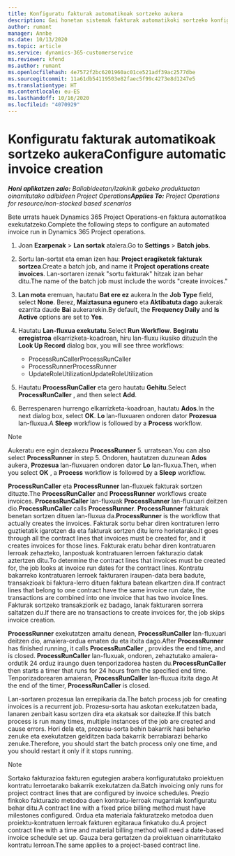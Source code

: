```yaml
---
title: Konfiguratu fakturak automatikoak sortzeko aukera
description: Gai honetan sistemak fakturak automatikoki sortzeko konfiguratzeko moduari buruzko informazioa ematen du.
author: rumant
manager: Annbe
ms.date: 10/13/2020
ms.topic: article
ms.service: dynamics-365-customerservice
ms.reviewer: kfend
ms.author: rumant
ms.openlocfilehash: 4e7572f2bc6201960ac01ce521adf39ac2577dbe
ms.sourcegitcommit: 11a61db54119503e82faec5f99c4273e8d1247e5
ms.translationtype: HT
ms.contentlocale: eu-ES
ms.lasthandoff: 10/16/2020
ms.locfileid: "4070929"
---
```

# <a name="configure-automatic-invoice-creation"></a><span data-ttu-id="ae99e-103">Konfiguratu fakturak automatikoak sortzeko aukera</span><span class="sxs-lookup"><span data-stu-id="ae99e-103">Configure automatic invoice creation</span></span>

<span data-ttu-id="ae99e-104">_**Honi aplikatzen zaio:** Baliabideetan/Izakinik gabeko produktuetan oinarritutako adibideen Project Operations_</span><span class="sxs-lookup"><span data-stu-id="ae99e-104">_**Applies To:** Project Operations for resource/non-stocked based scenarios_</span></span>


<span data-ttu-id="ae99e-105">Bete urrats hauek Dynamics 365 Project Operations-en faktura automatikoa exekutatzeko.</span><span class="sxs-lookup"><span data-stu-id="ae99e-105">Complete the following steps to configure an automated invoice run in Dynamics 365 Project operations.</span></span>

1. <span data-ttu-id="ae99e-106">Joan **Ezarpenak** > **Lan sortak** atalera.</span><span class="sxs-lookup"><span data-stu-id="ae99e-106">Go to **Settings** > **Batch jobs**.</span></span>
2. <span data-ttu-id="ae99e-107">Sortu lan-sortat eta eman izen hau: **Project eragiketek fakturak sortzea**.</span><span class="sxs-lookup"><span data-stu-id="ae99e-107">Create a batch job, and name it **Project operations create invoices**.</span></span> <span data-ttu-id="ae99e-108">Lan-sortaren izenak "sortu fakturak" hitzak izan behar ditu.</span><span class="sxs-lookup"><span data-stu-id="ae99e-108">The name of the batch job must include the words "create invoices."</span></span>
3. <span data-ttu-id="ae99e-109">**Lan mota** eremuan, hautatu **Bat ere ez** aukera.</span><span class="sxs-lookup"><span data-stu-id="ae99e-109">In the **Job Type** field, select **None**.</span></span> <span data-ttu-id="ae99e-110">Berez, **Maiztasuna egunero** eta **Aktibatuta dago** aukerak ezarrita daude **Bai** aukerarekin.</span><span class="sxs-lookup"><span data-stu-id="ae99e-110">By default, the **Frequency Daily** and **Is Active** options are set to **Yes**.</span></span>
4. <span data-ttu-id="ae99e-111">Hautatu **Lan-fluxua exekutatu**.</span><span class="sxs-lookup"><span data-stu-id="ae99e-111">Select **Run Workflow**.</span></span> <span data-ttu-id="ae99e-112">**Begiratu erregistroa** elkarrizketa-koadroan, hiru lan-fluxu ikusiko dituzu:</span><span class="sxs-lookup"><span data-stu-id="ae99e-112">In the **Look Up Record** dialog box, you will see three workflows:</span></span>

    - <span data-ttu-id="ae99e-113">ProcessRunCaller</span><span class="sxs-lookup"><span data-stu-id="ae99e-113">ProcessRunCaller</span></span>
    - <span data-ttu-id="ae99e-114">ProcessRunner</span><span class="sxs-lookup"><span data-stu-id="ae99e-114">ProcessRunner</span></span>
    - <span data-ttu-id="ae99e-115">UpdateRoleUtilization</span><span class="sxs-lookup"><span data-stu-id="ae99e-115">UpdateRoleUtilization</span></span>

5. <span data-ttu-id="ae99e-116">Hautatu **ProcessRunCaller** eta gero hautatu **Gehitu**.</span><span class="sxs-lookup"><span data-stu-id="ae99e-116">Select **ProcessRunCaller** , and then select **Add**.</span></span>
6. <span data-ttu-id="ae99e-117">Berrespenaren hurrengo elkarrizketa-koadroan, hautatu **Ados**.</span><span class="sxs-lookup"><span data-stu-id="ae99e-117">In the next dialog box, select **OK**.</span></span> <span data-ttu-id="ae99e-118">**Lo** lan-fluxuaren ondoren dator **Prozesua** lan-fluxua.</span><span class="sxs-lookup"><span data-stu-id="ae99e-118">A **Sleep** workflow is followed by a **Process** workflow.</span></span>

  > [!NOTE]
  > <span data-ttu-id="ae99e-119">Aukeratu ere egin dezakezu **ProcessRunner** 5. urratsean.</span><span class="sxs-lookup"><span data-stu-id="ae99e-119">You can also select **ProcessRunner** in step 5.</span></span> <span data-ttu-id="ae99e-120">Ondoren, hautatzen duzunean **Ados** aukera, **Prozesua** lan-fluxuaren ondoren dator **Lo** lan-fluxua.</span><span class="sxs-lookup"><span data-stu-id="ae99e-120">Then, when you select **OK** , a **Process** workflow is followed by a **Sleep** workflow.</span></span>

<span data-ttu-id="ae99e-121">**ProcessRunCaller** eta **ProcessRunner** lan-fluxuek fakturak sortzen dituzte.</span><span class="sxs-lookup"><span data-stu-id="ae99e-121">The **ProcessRunCaller** and **ProcessRunner** workflows create invoices.</span></span> <span data-ttu-id="ae99e-122">**ProcessRunCaller** lan-fluxuak **ProcessRunner** lan-fluxuari deitzen dio.</span><span class="sxs-lookup"><span data-stu-id="ae99e-122">**ProcessRunCaller** calls **ProcessRunner**.</span></span> <span data-ttu-id="ae99e-123">**ProcessRunner** fakturak benetan sortzen dituen lan-fluxua da.</span><span class="sxs-lookup"><span data-stu-id="ae99e-123">**ProcessRunner** is the workflow that actually creates the invoices.</span></span> <span data-ttu-id="ae99e-124">Fakturak sortu behar diren kontraturen lerro guztietatik igarotzen da eta fakturak sortzen ditu lerro horietarako.</span><span class="sxs-lookup"><span data-stu-id="ae99e-124">It goes through all the contract lines that invoices must be created for, and it creates invoices for those lines.</span></span> <span data-ttu-id="ae99e-125">Fakturak eratu behar diren kontratuaren lerroak zehazteko, lanpostuak kontratuaren lerroen fakturazio datak aztertzen ditu.</span><span class="sxs-lookup"><span data-stu-id="ae99e-125">To determine the contract lines that invoices must be created for, the job looks at invoice run dates for the contract lines.</span></span> <span data-ttu-id="ae99e-126">Kontratu bakarreko kontratuaren lerroek fakturaren iraupen-data bera badute, transakzioak bi faktura-lerro dituen faktura batean elkartzen dira.</span><span class="sxs-lookup"><span data-stu-id="ae99e-126">If contract lines that belong to one contract have the same invoice run date, the transactions are combined into one invoice that has two invoice lines.</span></span> <span data-ttu-id="ae99e-127">Fakturak sortzeko transakziorik ez badago, lanak fakturaren sorrera saltatzen du.</span><span class="sxs-lookup"><span data-stu-id="ae99e-127">If there are no transactions to create invoices for, the job skips invoice creation.</span></span>

<span data-ttu-id="ae99e-128">**ProcessRunner** exekutatzen amaitu denean, **ProcessRunCaller** lan-fluxuari deitzen dio, amaiera-ordua ematen du eta itxita dago.</span><span class="sxs-lookup"><span data-stu-id="ae99e-128">After **ProcessRunner** has finished running, it calls **ProcessRunCaller** , provides the end time, and is closed.</span></span> <span data-ttu-id="ae99e-129">**ProcessRunCaller** lan-fluxuak, ondoren, zehaztutako amaiera-ordutik 24 orduz iraungo duen tenporizadorea hasten du.</span><span class="sxs-lookup"><span data-stu-id="ae99e-129">**ProcessRunCaller** then starts a timer that runs for 24 hours from the specified end time.</span></span> <span data-ttu-id="ae99e-130">Tenporizadorearen amaieran, **ProcessRunCaller** lan-fluxua itxita dago.</span><span class="sxs-lookup"><span data-stu-id="ae99e-130">At the end of the timer, **ProcessRunCaller** is closed.</span></span>

<span data-ttu-id="ae99e-131">Lan-sortaren prozesua lan errepikaria da.</span><span class="sxs-lookup"><span data-stu-id="ae99e-131">The batch process job for creating invoices is a recurrent job.</span></span> <span data-ttu-id="ae99e-132">Prozesu-sorta hau askotan exekutatzen bada, lanaren zenbait kasu sortzen dira eta akatsak sor daitezke.</span><span class="sxs-lookup"><span data-stu-id="ae99e-132">If this batch process is run many times, multiple instances of the job are created and cause errors.</span></span> <span data-ttu-id="ae99e-133">Hori dela eta, prozesu-sorta behin bakarrik hasi beharko zenuke eta exekutatzen gelditzen bada bakarrik berrabiarazi beharko zenuke.</span><span class="sxs-lookup"><span data-stu-id="ae99e-133">Therefore, you should start the batch process only one time, and you should restart it only if it stops running.</span></span>

> [!NOTE]
> <span data-ttu-id="ae99e-134">Sortako fakturazioa fakturen egutegien arabera konfiguratutako proiektuen kontratu lerroetarako bakarrik exekutatzen da.</span><span class="sxs-lookup"><span data-stu-id="ae99e-134">Batch invoicing only runs for project contract lines that are configured by invoice schedules.</span></span> <span data-ttu-id="ae99e-135">Prezio finkoko fakturazio metodoa duen kontratu-lerroak mugarriak konfiguratu behar ditu.</span><span class="sxs-lookup"><span data-stu-id="ae99e-135">A contract line with a fixed price billing method must have milestones configured.</span></span> <span data-ttu-id="ae99e-136">Ordua eta materiala fakturatzeko metodoa duen proiektu-kontratuen lerroak fakturen egitaraua finkatuko du.</span><span class="sxs-lookup"><span data-stu-id="ae99e-136">A project contract line with a time and material billing method will need a date-based invoice schedule set up.</span></span> <span data-ttu-id="ae99e-137">Gauza bera gertatzen da proiektuan oinarritutako kontratu lerroan.</span><span class="sxs-lookup"><span data-stu-id="ae99e-137">The same applies to a project-based contract line.</span></span>     
